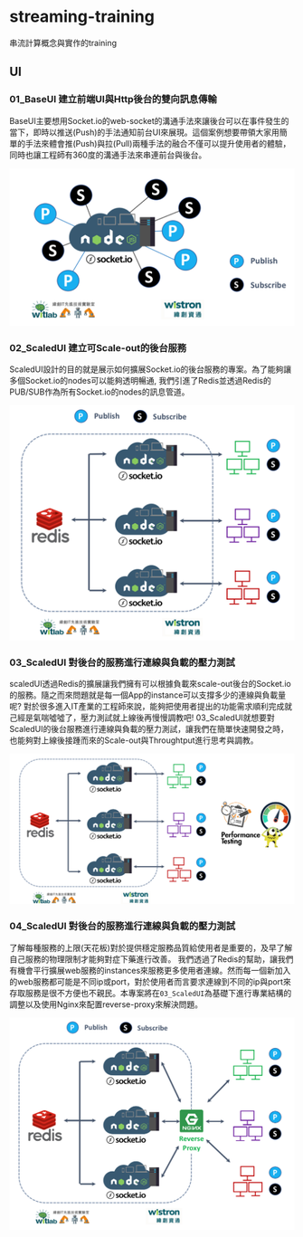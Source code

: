 # streaming-training
串流計算概念與實作的training

## UI

### 01_BaseUI 建立前端UI與Http後台的雙向訊息傳輸

BaseUI主要想用Socket.io的web-socket的溝通手法來讓後台可以在事件發生的當下，即時以推送(Push)的手法通知前台UI來展現。這個案例想要帶領大家用簡單的手法來體會推(Push)與拉(Pull)兩種手法的融合不僅可以提升使用者的體驗，同時也讓工程師有360度的溝通手法來串連前台與後台。

![01_architecture](https://github.com/erhwenkuo/streaming-training/blob/master/UI/01_BaseUI/architecture.png)


### 02_ScaledUI 建立可Scale-out的後台服務

ScaledUI設計的目的就是展示如何擴展Socket.io的後台服務的專案。為了能夠讓多個Socket.io的nodes可以能夠透明暢通, 我們引進了Redis並透過Redis的PUB/SUB作為所有Socket.io的nodes的訊息管道。

![02_architecture](https://github.com/erhwenkuo/streaming-training/blob/master/UI/02_ScaledUI/architecture.png)

### 03_ScaledUI 對後台的服務進行連線與負載的壓力測試

scaledUI透過Redis的擴展讓我們擁有可以根據負載來scale-out後台的Socket.io的服務。隨之而來問題就是每一個App的instance可以支撐多少的連線與負載量呢?
對於很多進入IT產業的工程師來說，能夠把使用者提出的功能需求順利完成就己經是氣喘噓噓了，壓力測試就上線後再慢慢調教吧!
03_ScaledUI就想要對ScaledUI的後台服務進行連線與負載的壓力測試，讓我們在簡單快速開發之時，也能夠對上線後接踵而來的Scale-out與Throughtput進行思考與調教。

![03_architecture](https://github.com/erhwenkuo/streaming-training/blob/master/UI/03_ScaledUI/architecture.png)

### 04_ScaledUI 對後台的服務進行連線與負載的壓力測試

了解每種服務的上限(天花板)對於提供穩定服務品質給使用者是重要的，及早了解自己服務的物理限制才能夠對症下藥進行改善。
我們透過了Redis的幫助，讓我們有機會平行擴展web服務的instances來服務更多使用者連線。然而每一個新加入的web服務都可能是不同ip或port，對於使用者而言要求連線到不同的ip與port來存取服務是很不方便也不親民。本專案將在`03_ScaledUI`為基礎下進行專業結構的調整以及使用Nginx來配置reverse-proxy來解決問題。

![04_architecture](https://github.com/erhwenkuo/streaming-training/blob/master/UI/04_ScaledUI/architecture.png)
